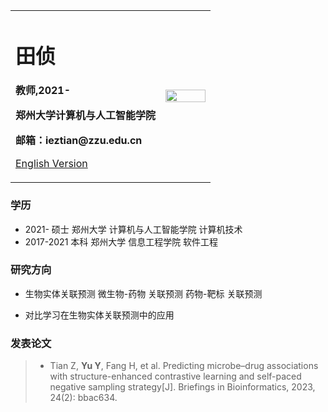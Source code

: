 <table border="0">
  <tr>
    <td width="75%">
      <h1>田侦</h1>
      <p><b>教师,2021-</b></p>
      <p><b>郑州大学计算机与人工智能学院</b></p>
      <p><b>邮箱：ieztian@zzu.edu.cn</b></p>
      <p><a href="/index-en.html">English Version</a></p>
    </td>
    <td width="25%">
      <img src="/id.jpg" width="100%">
    </td>
  </tr>
</table>

### 学历
- 2021-     硕士 郑州大学 计算机与人工智能学院 计算机技术
- 2017-2021 本科 郑州大学 信息工程学院 软件工程

### 研究方向
- 生物实体关联预测
微生物-药物 关联预测
药物-靶标 关联预测

- 对比学习在生物实体关联预测中的应用

### 发表论文
> - Tian Z, **Yu Y**, Fang H, et al. Predicting microbe–drug associations with structure-enhanced contrastive learning and self-paced negative sampling strategy[J]. Briefings in Bioinformatics, 2023, 24(2): bbac634.
